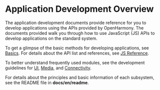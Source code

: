 # Application Development Overview<a name="EN-US_TOPIC_0000001162242674"></a>

The application development documents provide reference for you to develop applications using the APIs provided by OpenHarmony. The documents provided walk you through how to use JavaScript \(JS\) APIs to develop applications on the standard system.

To get a glimpse of the basic methods for developing applications, see  [Basics](quick-start/Readme-EN.md). For details about the API list and references, see  [JS Reference](js-reference/Readme-EN.md).

To better understand frequently used modules, see the development guidelines for  [UI](ui/Readme-EN.md),  [Media](media/Readme-EN.md), and  [Connectivity](connectivity/Readme-EN.md).

For details about the principles and basic information of each subsystem, see the README file in  **docs/en/readme**.

